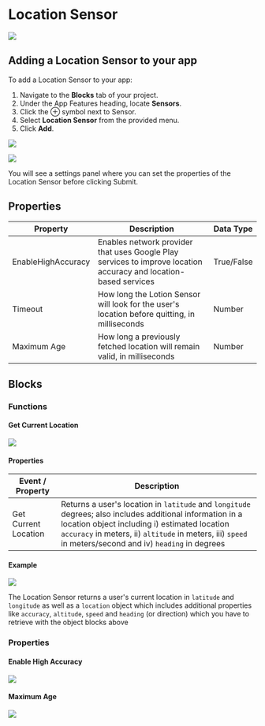 # Location Sensor

![](../../../.gitbook/assets/location-sensor-fig-1.png)

## Adding a Location Sensor to your app

To add a Location Sensor to your app:

1. Navigate to the **Blocks** tab of your project.
2. Under the App Features heading, locate **Sensors**.&#x20;
3. Click the ⊕ symbol next to Sensor.
4. Select **Location Sensor** from the provided menu.
5. Click **Add**.

![](../../../.gitbook/assets/sensors.png)

![](../../../.gitbook/assets/sensor-options.png)

You will see a settings panel where you can set the properties of the Location Sensor before clicking Submit.

## Properties

| Property           | Description                                                                                                      | Data Type  |
| ------------------ | ---------------------------------------------------------------------------------------------------------------- | ---------- |
| EnableHighAccuracy | Enables network provider that uses Google Play services to improve location accuracy and location-based services | True/False |
| Timeout            | How long the Lotion Sensor will look for the user's location before quitting, in milliseconds                    | Number     |
| Maximum Age        | How long a previously fetched location will remain valid, in milliseconds                                        | Number     |

## Blocks

### Functions

#### Get Current Location

![](../../../.gitbook/assets/f\_loc\_sensor.png)

#### Properties

| Event / Property     | Description                                                                                                                                                                                                                                                              |
| -------------------- | ------------------------------------------------------------------------------------------------------------------------------------------------------------------------------------------------------------------------------------------------------------------------ |
| Get Current Location | Returns a user's location in  `latitude` and `longitude` degrees; also includes additional information in a location object including i) estimated location `accuracy` in meters,  ii) `altitude` in meters, iii)  `speed` in meters/second and iv) `heading` in degrees |

#### Example

![](../../../.gitbook/assets/location.png)

The Location Sensor returns a user's current location in `latitude` and `longitude` as well as a `location` object which includes additional properties like `accuracy`, `altitude`, `speed` and `heading` (or direction) which you have to retrieve with the object blocks above

### Properties

#### Enable High Accuracy&#x20;

![](../../../.gitbook/assets/loc\_eha.png)

#### Maximum Age&#x20;

![](<../../../.gitbook/assets/loc\_maxage (1).png>)

